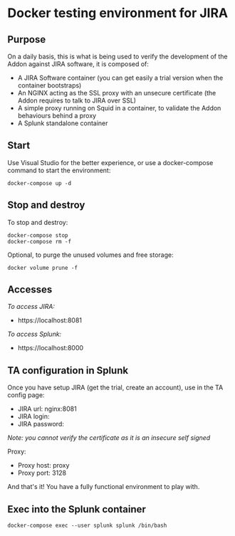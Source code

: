 # Docker testing environment for JIRA

## Purpose

On a daily basis, this is what is being used to verify the development of the Addon against JIRA software, it is composed of:

- A JIRA Software container (you can get easily a trial version when the container bootstraps)
- An NGINX acting as the SSL proxy with an unsecure certificate (the Addon requires to talk to JIRA over SSL)
- A simple proxy running on Squid in a container, to validate the Addon behaviours behind a proxy
- A Splunk standalone container

## Start

Use Visual Studio for the better experience, or use a docker-compose command to start the environment:

```
docker-compose up -d
```

## Stop and destroy

To stop and destroy:

```
docker-compose stop
docker-compose rm -f
```

Optional, to purge the unused volumes and free storage:

```
docker volume prune -f
```

## Accesses

*To access JIRA:*

- https://localhost:8081

*To access Splunk:*

- https://localhost:8000

## TA configuration in Splunk

Once you have setup JIRA (get the trial, create an account), use in the TA config page:

- JIRA url: nginx:8081
- JIRA login: <the loging you have created>
- JIRA password: <the password that was assigned>

*Note: you cannot verify the certificate as it is an insecure self signed*

Proxy:

- Proxy host: proxy
- Proxy port: 3128

And that's it! You have a fully functional environment to play with.

## Exec into the Splunk container

```
docker-compose exec --user splunk splunk /bin/bash
```
